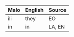 Malo                    | English          | Source
----------------------- | ---------------- | --------------
ili                     | they             | EO
in                      | in               | LA, EN


